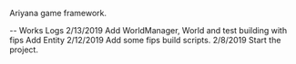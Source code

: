 Ariyana game framework.

-- Works Logs
2/13/2019 Add WorldManager, World and test building with fips
		  Add Entity
2/12/2019 Add some fips build scripts.
2/8/2019 Start the project.